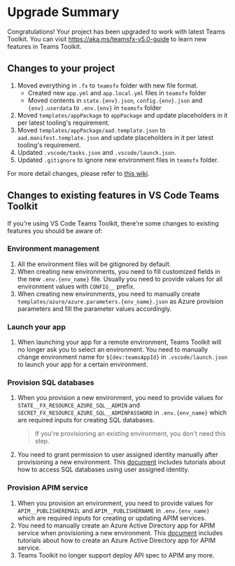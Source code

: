 # Upgrade Summary

Congratulations! Your project has been upgraded to work with latest Teams Toolkit. You can visit https://aka.ms/teamsfx-v5.0-guide to learn new features in Teams Toolkit.

## Changes to your project

1. Moved everything in `.fx` to `teamsfx` folder with new file format.
    * Created new `app.yml` and `app.local.yml` files in `teamsfx` folder
    * Moved contents in `state.{env}.json`, `config.{env}.json` and `{env}.userdata` to `.env.{env}` in `teamsfx` folder
2. Moved `templates/appPackage` to `appPackage` and update placeholders in it per latest tooling's requirement.
3. Moved `templates/appPackage/aad.template.json` to `aad.manifest.template.json` and update placeholders in it per latest tooling's requirement.
4. Updated `.vscode/tasks.json` and `.vscode/launch.json`.
5. Updated `.gitignore` to ignore new environment files in `teamsfx` folder.

For more detail changes, please refer to [this wiki](https://aka.ms/teams-toolkit-5.0-upgrade).

## Changes to existing features in VS Code Teams Toolkit

If you're using VS Code Teams Toolkit, there're some changes to existing features you should be aware of:

### Environment management
1. All the environment files will be gitignored by default.
2. When creating new environments, you need to fill customized fields in the new `.env.{env_name}` file. Usually you need to provide values for all environment values with `CONFIG__` prefix.
3. When creating new environments, you need to manually create `templates/azure/azure.parameters.{env_name}.json` as Azure provision parameters and fill the parameter values accordingly.

### Launch your app
1. When launching your app for a remote environment, Teams Toolkit will no longer ask you to select an environment. You need to manually change environment name for `${dev:teamsAppId}` in `.vscode/launch.json` to launch your app for a certain environment.

### Provision SQL databases
1. When you provision a new environment, you need to provide values for `STATE__FX_RESOURCE_AZURE_SQL__ADMIN` and `SECRET_FX_RESOURCE_AZURE_SQL__ADMINPASSWORD` in `.env.{env_name}` which are required inputs for creating SQL databases.
    > If you're provisioning an existing environment, you don't need this step.
2. You need to grant permission to user assigned identity manually after provisioning a new environment. This [document](https://aka.ms/teamsfx-add-azure-sql) includes tutorials about how to access SQL databases using user assigned identity.

### Provision APIM service
1. When you provision an environment, you need to provide values for `APIM__PUBLISHEREMAIL` and `APIM__PUBLISHERNAME` in `.env.{env_name}` which are required inputs for creating or updating APIM services.
2. You need to manually create an Azure Active Directory app for APIM service when provisioning a new environment. This [document](https://aka.ms/teamsfx-add-azure-apim) includes tutorials about how to create an Azure Active Directory app for APIM service.
3. Teams Toolkit no longer support deploy API spec to APIM any more.